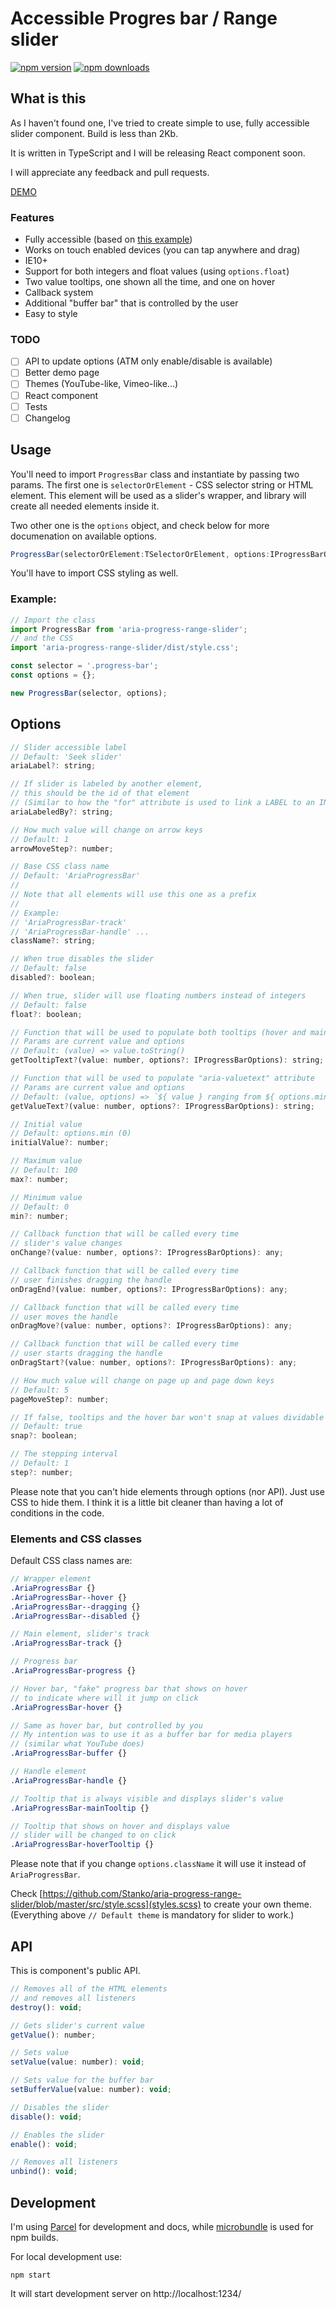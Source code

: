 # Accessible Progres bar / Range slider

[![npm version](https://img.shields.io/npm/v/aria-progress-range-slider.svg?style=flat-square)](https://www.npmjs.com/package/aria-progress-range-slider)
[![npm downloads](https://img.shields.io/npm/dm/aria-progress-range-slider.svg?style=flat-square)](https://www.npmjs.com/package/aria-progress-range-slider)

## What is this

As I haven't found one, I've tried to create simple to use, fully accessible slider component. Build is less than 2Kb.

It is written in TypeScript and I will be releasing React component soon.

I will appreciate any feedback and pull requests.

[DEMO](http://muffinman.io/aria-progress-range-slider/)

### Features

* Fully accessible (based on [this example](https://www.w3.org/TR/wai-aria-practices/examples/slider/slider-1.html))
* Works on touch enabled devices (you can tap anywhere and drag)
* IE10+
* Support for both integers and float values (using `options.float`)
* Two value tooltips, one shown all the time, and one on hover
* Callback system
* Additional "buffer bar" that is controlled by the user
* Easy to style


### TODO

* [ ] API to update options (ATM only enable/disable is available)
* [ ] Better demo page
* [ ] Themes (YouTube-like, Vimeo-like...)
* [ ] React component
* [ ] Tests
* [ ] Changelog

## Usage

You'll need to import `ProgressBar` class and instantiate by passing two params.
The first one is `selectorOrElement` - CSS selector string or HTML element. This element will be used as a slider's wrapper, and library will create all needed elements inside it.

Two other one is the `options` object, and check below for more documenation on available options.

```js
ProgressBar(selectorOrElement:TSelectorOrElement, options:IProgressBarOptionsPartial);
```

You'll have to import CSS styling as well.

### Example:

```js
// Import the class
import ProgressBar from 'aria-progress-range-slider';
// and the CSS
import 'aria-progress-range-slider/dist/style.css';

const selector = '.progress-bar';
const options = {};

new ProgressBar(selector, options);
```


## Options

```js
// Slider accessible label
// Default: 'Seek slider'
ariaLabel?: string;

// If slider is labeled by another element,
// this should be the id of that element
// (Similar to how the "for" attribute is used to link a LABEL to an INPUT.)
ariaLabeledBy?: string;

// How much value will change on arrow keys
// Default: 1
arrowMoveStep?: number;

// Base CSS class name
// Default: 'AriaProgressBar'
//
// Note that all elements will use this one as a prefix
//
// Example:
// 'AriaProgressBar-track'
// 'AriaProgressBar-handle' ...
className?: string;

// When true disables the slider
// Default: false
disabled?: boolean;

// When true, slider will use floating numbers instead of integers
// Default: false
float?: boolean;

// Function that will be used to populate both tooltips (hover and main one)
// Params are current value and options
// Default: (value) => value.toString()
getTooltipText?(value: number, options?: IProgressBarOptions): string;

// Function that will be used to populate "aria-valuetext" attribute
// Params are current value and options
// Default: (value, options) => `${ value } ranging from ${ options.min } to ${ options.max }`
getValueText?(value: number, options?: IProgressBarOptions): string;

// Initial value
// Default: options.min (0)
initialValue?: number;

// Maximum value
// Default: 100
max?: number;

// Minimum value
// Default: 0
min?: number;

// Callback function that will be called every time
// slider's value changes
onChange?(value: number, options?: IProgressBarOptions): any;

// Callback function that will be called every time
// user finishes dragging the handle
onDragEnd?(value: number, options?: IProgressBarOptions): any;

// Callback function that will be called every time
// user moves the handle
onDragMove?(value: number, options?: IProgressBarOptions): any;

// Callback function that will be called every time
// user starts dragging the handle
onDragStart?(value: number, options?: IProgressBarOptions): any;

// How much value will change on page up and page down keys
// Default: 5
pageMoveStep?: number;

// If false, tooltips and the hover bar won't snap at values dividable by options.step
// Default: true
snap?: boolean;

// The stepping interval
// Default: 1
step?: number;
```

Please note that you can't hide elements through options (nor API). Just use CSS to hide them. I think it is a little bit cleaner than having a lot of conditions in the code.

### Elements and CSS classes

Default CSS class names are:

```scss
// Wrapper element
.AriaProgressBar {}
.AriaProgressBar--hover {}
.AriaProgressBar--dragging {}
.AriaProgressBar--disabled {}

// Main element, slider's track
.AriaProgressBar-track {}

// Progress bar
.AriaProgressBar-progress {}

// Hover bar, "fake" progress bar that shows on hover
// to indicate where will it jump on click
.AriaProgressBar-hover {}

// Same as hover bar, but controlled by you
// My intention was to use it as a buffer bar for media players
// (similar what YouTube does)
.AriaProgressBar-buffer {}

// Handle element
.AriaProgressBar-handle {}

// Tooltip that is always visible and displays slider's value
.AriaProgressBar-mainTooltip {}

// Tooltip that shows on hover and displays value
// slider will be changed to on click
.AriaProgressBar-hoverTooltip {}
```

Please note that if you change `options.className` it will use it instead of `AriaProgressBar`.

Check [https://github.com/Stanko/aria-progress-range-slider/blob/master/src/style.scss](styles.scss) to create your own theme. (Everything above `// Default theme` is mandatory for slider to work.)


## API

This is component's public API.

```js
// Removes all of the HTML elements
// and removes all listeners
destroy(): void;

// Gets slider's current value
getValue(): number;

// Sets value
setValue(value: number): void;

// Sets value for the buffer bar
setBufferValue(value: number): void;

// Disables the slider
disable(): void;

// Enables the slider
enable(): void;

// Removes all listeners
unbind(): void;
```


## Development

I'm using [Parcel](https://parceljs.org) for development and docs, while [microbundle](https://github.com/developit/microbundle) is used for npm builds.

For local development use:

```
npm start
```

It will start development server on http://localhost:1234/
